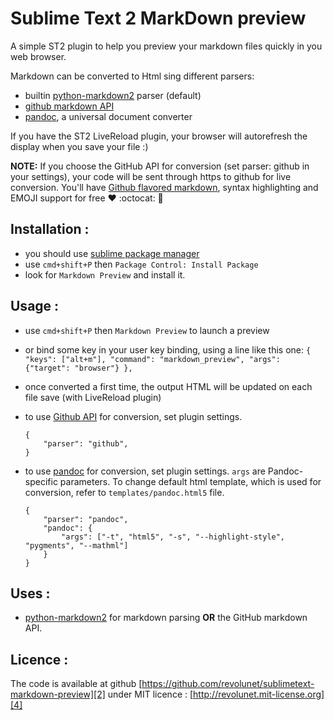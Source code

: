 Sublime Text 2 MarkDown preview
===============================

A simple ST2 plugin to help you preview your markdown files quickly in you web browser.

Markdown can be converted to Html sing different parsers:
 - builtin [python-markdown2][0] parser (default)
 - [github markdown API][5]
 - [pandoc][7], a universal document converter

If you have the ST2 LiveReload plugin, your browser will autorefresh the display when you save your file :)

**NOTE:** If you choose the GitHub API for conversion (set parser: github in your settings), your code will be sent through https to github for live conversion. You'll have [Github flavored markdown][6], syntax highlighting and EMOJI support for free :heart: :octocat: :gift:

## Installation :

 - you should use [sublime package manager][3]
 - use `cmd+shift+P` then `Package Control: Install Package`
 - look for `Markdown Preview` and install it.

## Usage :

 - use `cmd+shift+P` then `Markdown Preview` to launch a preview
 - or bind some key in your user key binding, using a line like this one:
   `{ "keys": ["alt+m"], "command": "markdown_preview", "args": {"target": "browser"} },`
 - once converted a first time, the output HTML will be updated on each file save (with LiveReload plugin)
 - to use [Github API][5] for conversion, set plugin settings.

 	```
	{
		"parser": "github",
	}
	```

 - to use [pandoc][7] for conversion, set plugin settings. `args` are Pandoc-specific parameters. To change default html template, which is used for conversion, refer to `templates/pandoc.html5` file.

	```
 	{
		"parser": "pandoc",
		"pandoc": {
			"args": ["-t", "html5", "-s", "--highlight-style", "pygments", "--mathml"]
		}
	}
	```

## Uses :

 - [python-markdown2][0] for markdown parsing **OR** the GitHub markdown API.


## Licence :

The code is available at github [https://github.com/revolunet/sublimetext-markdown-preview][2] under MIT licence : [http://revolunet.mit-license.org][4]

 [0]: https://github.com/trentm/python-markdown2
 [2]: https://github.com/revolunet/sublimetext-markdown-preview
 [3]: http://wbond.net/sublime_packages/package_control
 [4]: http://revolunet.mit-license.org
 [5]: http://developer.github.com/v3/markdown
 [6]: http://github.github.com/github-flavored-markdown/
 [7]: http://johnmacfarlane.net/pandoc/
